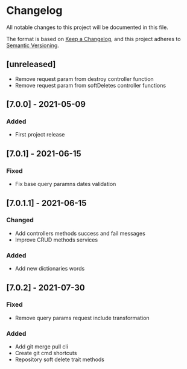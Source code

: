 # Changelog

All notable changes to this project will be documented in this file.

The format is based on [Keep a Changelog](https://keepachangelog.com/en/1.0.0/),
and this project adheres to [Semantic Versioning](https://semver.org/spec/v2.0.0.html).

## [unreleased]
- Remove request param from destroy controller function
- Remove request param from softDeletes controller functions
 
## [7.0.0] - 2021-05-09

### Added

- First project release

## [7.0.1] - 2021-06-15

### Fixed

- Fix base query paramns dates validation

## [7.0.1.1] - 2021-06-15

### Changed

- Add controllers methods success and fail messages
- Improve CRUD methods services

### Added

- Add new dictionaries words

## [7.0.2] - 2021-07-30

### Fixed

- Remove query params request include transformation

### Added

- Add git merge pull cli
- Create git cmd shortcuts
- Repository soft delete trait methods
